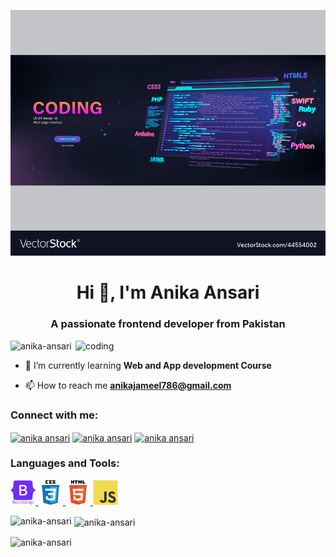 ![logo](https://github.com/Anika-Ansari/Anika-Ansari/blob/main/3d-banner-program-app-coding-web-page-vector-44554002.jpg)
<h1 align="center">Hi 👋, I'm Anika Ansari</h1>
<h3 align="center">A passionate frontend developer from Pakistan</h3>

<img align ="right"  alt ="coding" width = "400"  src ="https://res.cloudinary.com/practicaldev/image/fetch/s--O0u1bNHs--/c_limit%2Cf_auto%2Cfl_progressive%2Cq_66%2Cw_880/https://miro.medium.com/max/1400/0*PXf5ge7QCN9Ga_CL.gif">


<p align="left"> <img src="https://komarev.com/ghpvc/?username=anika-ansari&label=Profile%20views&color=0e75b6&style=flat" alt="anika-ansari" /> </p>

- 🔭 I’m currently learning **Web and App development Course**

- 📫 How to reach me **anikajameel786@gmail.com**

<h3 align="left">Connect with me:</h3>
<p align="left">
<a href="https://linkedin.com/in/anika ansari" target="blank"><img align="center" src="https://raw.githubusercontent.com/rahuldkjain/github-profile-readme-generator/master/src/images/icons/Social/linked-in-alt.svg" alt="anika ansari" height="30" width="40" /></a>
<a href="https://fb.com/anika ansari" target="blank"><img align="center" src="https://raw.githubusercontent.com/rahuldkjain/github-profile-readme-generator/master/src/images/icons/Social/facebook.svg" alt="anika ansari" height="30" width="40" /></a>
<a href="https://www.hackerrank.com/anika ansari" target="blank"><img align="center" src="https://raw.githubusercontent.com/rahuldkjain/github-profile-readme-generator/master/src/images/icons/Social/hackerrank.svg" alt="anika ansari" height="30" width="40" /></a>
</p>

<h3 align="left">Languages and Tools:</h3>
<p align="left"> <a href="https://getbootstrap.com" target="_blank" rel="noreferrer"> <img src="https://raw.githubusercontent.com/devicons/devicon/master/icons/bootstrap/bootstrap-plain-wordmark.svg" alt="bootstrap" width="40" height="40"/> </a> <a href="https://www.w3schools.com/css/" target="_blank" rel="noreferrer"> <img src="https://raw.githubusercontent.com/devicons/devicon/master/icons/css3/css3-original-wordmark.svg" alt="css3" width="40" height="40"/> </a> <a href="https://www.w3.org/html/" target="_blank" rel="noreferrer"> <img src="https://raw.githubusercontent.com/devicons/devicon/master/icons/html5/html5-original-wordmark.svg" alt="html5" width="40" height="40"/> </a> <a href="https://developer.mozilla.org/en-US/docs/Web/JavaScript" target="_blank" rel="noreferrer"> <img src="https://raw.githubusercontent.com/devicons/devicon/master/icons/javascript/javascript-original.svg" alt="javascript" width="40" height="40"/> </a> </p>

<p><img align="left" src="https://github-readme-stats.vercel.app/api/top-langs?username=anika-ansari&show_icons=true&locale=en&layout=compact" alt="anika-ansari" /></p>

<p>&nbsp;<img align="center" src="https://github-readme-stats.vercel.app/api?username=anika-ansari&show_icons=true&locale=en" alt="anika-ansari" /></p>

<p><img align="center" src="https://github-readme-streak-stats.herokuapp.com/?user=anika-ansari&" alt="anika-ansari" /></p>
